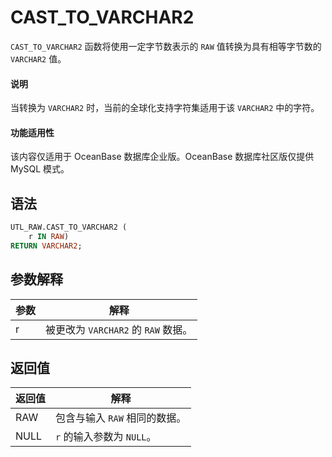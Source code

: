 # CAST_TO_VARCHAR2 

`CAST_TO_VARCHAR2` 函数将使用一定字节数表示的 `RAW` 值转换为具有相等字节数的 `VARCHAR2` 值。

  <main id="notice" type='explain'>
    <h4>说明</h4>
    <p>当转换为 <code>VARCHAR2</code> 时，当前的全球化支持字符集适用于该 <code>VARCHAR2</code> 中的字符。</p>
  </main>

<main id="notice" >
  <h4>功能适用性</h4>
  <p>该内容仅适用于 OceanBase 数据库企业版。OceanBase 数据库社区版仅提供 MySQL 模式。</p>
</main>

## 语法 

```sql
UTL_RAW.CAST_TO_VARCHAR2 (
    r IN RAW) 
RETURN VARCHAR2;
```



## 参数解释 


| **参数** |         **解释**          |
|--------|-------------------------|
| r      | 被更改为 `VARCHAR2` 的 `RAW` 数据。 |



## 返回值 

| **返回值** |      **解释**      |
|---------|------------------|
| RAW     | 包含与输入 `RAW` 相同的数据。 |
| NULL    | `r` 的输入参数为 `NULL`。 |



